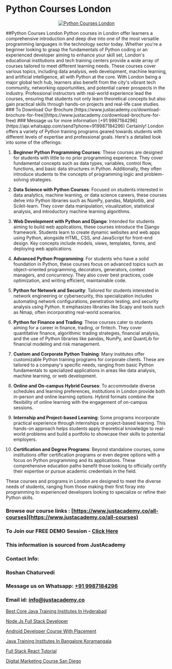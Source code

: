 # Python Courses London

<p align="center">
  <a href="https://justacademy.co/course-detail/python-training">
    <img src="https://justacademy.co/storage2/course_image/1709713400_course_image.webp" alt="Python Courses London">
  </a>
</p>
##Python Courses London
Python courses in London offer learners a comprehensive introduction and deep dive into one of the most versatile programming languages in the technology sector today. Whether you're a beginner looking to grasp the fundamentals of Python coding or an experienced developer aiming to enhance your skill set, London's educational institutions and tech training centers provide a wide array of courses tailored to meet different learning needs. These courses cover various topics, including data analysis, web development, machine learning, and artificial intelligence, all with Python at the core. With London being a major global tech hub, learners also benefit from the city's vibrant tech community, networking opportunities, and potential career prospects in the industry. Professional instructors with real-world experience lead the courses, ensuring that students not only learn theoretical concepts but also gain practical skills through hands-on projects and real-life case studies.
### To Download Our Brochure [https://www.justacademy.co/download-brochure-for-free](https://www.justacademy.co/download-brochure-for-free)
### Message us for more information [+91 9987184296](https://api.whatsapp.com/send?phone=919987184296)
Certainly! London offers a variety of Python training programs geared towards students with different levels of expertise and professional goals. Here's a detailed look into some of the offerings:

1) **Beginner Python Programming Courses**: These courses are designed for students with little to no prior programming experience. They cover fundamental concepts such as data types, variables, control flow, functions, and basic data structures in Python. Additionally, they often introduce students to the concepts of programming logic and problem-solving strategies.

2) **Data Science with Python Courses**: Focused on students interested in data analytics, machine learning, or data science careers, these courses delve into Python libraries such as NumPy, pandas, Matplotlib, and Scikit-learn. They cover data manipulation, visualization, statistical analysis, and introductory machine learning algorithms.

3) **Web Development with Python and Django**: Intended for students aiming to build web applications, these courses introduce the Django framework. Students learn to create dynamic websites and web apps using Python, alongside HTML, CSS, and JavaScript for front-end design. Key concepts include models, views, templates, forms, and deploying web applications.

4) **Advanced Python Programming**: For students who have a solid foundation in Python, these courses focus on advanced topics such as object-oriented programming, decorators, generators, context managers, and concurrency. They also cover best practices, code optimization, and writing efficient, maintainable code.

5) **Python for Network and Security**: Tailored for students interested in network engineering or cybersecurity, this specialization includes automating network configurations, penetration testing, and security analysis using Python. It emphasizes libraries like Scapy and tools such as Nmap, often incorporating real-world scenarios.

6) **Python for Finance and Trading**: These courses cater to students aiming for a career in finance, trading, or fintech. They cover quantitative finance, algorithmic trading strategies, financial analysis, and the use of Python libraries like pandas, NumPy, and QuantLib for financial modeling and risk management.

7) **Custom and Corporate Python Training**: Many institutes offer customizable Python training programs for corporate clients. These are tailored to a company's specific needs, ranging from basic Python fundamentals to specialized applications in areas like data analysis, machine learning, or web development.

8) **Online and On-campus Hybrid Courses**: To accommodate diverse schedules and learning preferences, institutions in London provide both in-person and online learning options. Hybrid formats combine the flexibility of online learning with the engagement of on-campus sessions.

9) **Internship and Project-based Learning**: Some programs incorporate practical experience through internships or project-based learning. This hands-on approach helps students apply theoretical knowledge to real-world problems and build a portfolio to showcase their skills to potential employers.

10) **Certification and Degree Programs**: Beyond standalone courses, some institutions offer certification programs or even degree options with a focus on Python programming and its applications. These comprehensive education paths benefit those looking to officially certify their expertise or pursue academic credentials in the field.

These courses and programs in London are designed to meet the diverse needs of students, ranging from those making their first foray into programming to experienced developers looking to specialize or refine their Python skills.

### Browse our course links : [https://www.justacademy.co/all-courses](https://www.justacademy.co/all-courses) 
### To Join our FREE DEMO Session - [Click Here](https://www.justacademy.co/register-for-course-demo)


### This information is sourced from JustAcademy
### Contact Info:
### Roshan Chaturvedi
### Message us on Whatsapp: [+91 9987184296](https://api.whatsapp.com/send?phone=919987184296)
### Email id: [info@justacademy.co](mailto:info@justacademy.co)
                
[Best Core Java Training Institutes In Hyderabad](https://www.linkedin.com/pulse/best-core-java-training-institutes-hyderabad-justacademy-mumbai-zeclc?trackingId=G0D9W1Y%2Br8I3kZnIzZ8iqw%3D%3D&lipi=urn%3Ali%3Apage%3Ad_flagship3_showcase_admin%3BQONBiiZYS52%2BUVT4s6K24g%3D%3D)

[Node Js Full Stack Developer](https://www.linkedin.com/pulse/node-js-full-stack-developer-justacademy-cupertino-napic/)

[Android Developer Course With Placement](https://medium.com/@kumarishimmi99/android-developer-course-with-placement-c6594a2e990c)

[Java Training Institutes In Bangalore Koramangala](https://medium.com/@negishivu99/java-training-institutes-in-bangalore-koramangala-8a0e7d24df33)

[Full Stack React Tutorial](https://justacademyin.github.io/Articles/Full-Stack-React-Tutorial)

[Digital Marketing Course San Diego](https://justacademyin.github.io/Articles/Digital-Marketing-Course-San-Diego)

